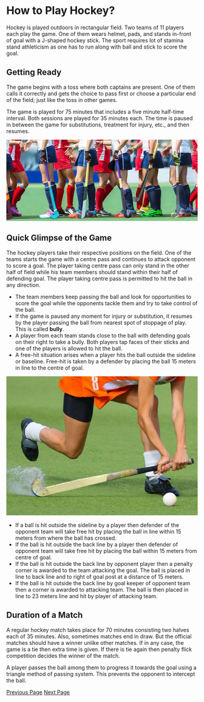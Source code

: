 # How to Play Hockey?
Hockey is played outdoors in rectangular field. Two teams of 11 players each play the game. One of them wears helmet, pads, and stands in-front of goal with a J-shaped hockey stick. The sport requires lot of stamina stand athleticism as one has to run along with ball and stick to score the goal.

## Getting Ready
The game begins with a toss where both captains are present. One of them calls it correctly and gets the choice to pass first or choose a particular end of the field; just like the toss in other games.

The game is played for 75 minutes that includes a five minute half-time interval. Both sessions are played for 35 minutes each. The time is paused in between the game for substitutions, treatment for injury, etc., and then resumes.

![Getting Ready](../hockey/images/getting_ready.jpg)

## Quick Glimpse of the Game
The hockey players take their respective positions on the field. One of the teams starts the game with a centre pass and continues to attack opponent to score a goal. The player taking centre pass can only stand in the other half of field while his team members should stand within their half of defending goal. The player taking centre pass is permitted to hit the ball in any direction.

   * The team members keep passing the ball and look for opportunities to score the goal while the opponents tackle them and try to take control of the ball.
   * If the game is paused any moment for injury or substitution, it resumes by the player passing the ball from nearest spot of stoppage of play. This is called **bully**.
   * A player from each team stands close to the ball with defending goals on their right to take a bully. Both players tap faces of their sticks and one of the players is allowed to hit the ball.
   * A free-hit situation arises when a player hits the ball outside the sideline or baseline. Free-hit is taken by a defender by placing the ball 15 meters in line to the centre of goal.

![Free-hit](../hockey/images/free_hit.jpg)

   * If a ball is hit outside the sideline by a player then defender of the opponent team will take free hit by placing the ball in line within 15 meters from where the ball has crossed.
   * If the ball is hit outside the back line by a player then defender of opponent team will take free hit by placing the ball within 15 meters from centre of goal.
   * If the ball is hit outside the back line by opponent player then a penalty corner is awarded to the team attacking the goal. The ball is placed in line to back line and to right of goal post at a distance of 15 meters.
   * If the ball is hit outside the back line by goal keeper of opponent team then a corner is awarded to attacking team. The ball is then placed in line to 23 meters line and hit by player of attacking team.

## Duration of a Match
A regular hockey match takes place for 70 minutes consisting two halves each of 35 minutes. Also, sometimes matches end in draw. But the official matches should have a winner unlike other matches. If in any case, the game is a tie then extra time is given. If there is tie again then penalty flick competition decides the winner of the match.

A player passes the ball among them to progress it towards the goal using a triangle method of passing system. This prevents the opponent to intercept the ball.


[Previous Page](../hockey/hockey_players_and_their_roles.md) [Next Page](../hockey/hockey_penalties.md) 
